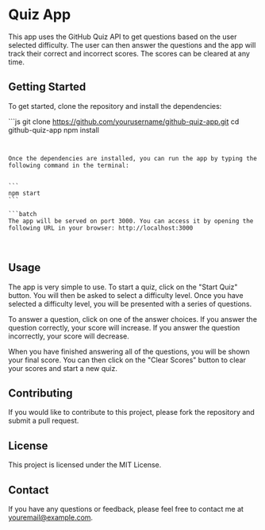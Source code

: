 # Quiz App

This app uses the GitHub Quiz API to get questions based on the user selected difficulty. The user can then answer the questions and the app will track their correct and incorrect scores. The scores can be cleared at any time.

## Getting Started

To get started, clone the repository and install the dependencies:


​```js
git clone https://github.com/yourusername/github-quiz-app.git
cd github-quiz-app
npm install
```​


Once the dependencies are installed, you can run the app by typing the following command in the terminal:


​```
npm start
​```

```batch
The app will be served on port 3000. You can access it by opening the following URL in your browser: http://localhost:3000
```

​
## Usage

The app is very simple to use. To start a quiz, click on the "Start Quiz" button. You will then be asked to select a difficulty level. Once you have selected a difficulty level, you will be presented with a series of questions.

To answer a question, click on one of the answer choices. If you answer the question correctly, your score will increase. If you answer the question incorrectly, your score will decrease.

When you have finished answering all of the questions, you will be shown your final score. You can then click on the "Clear Scores" button to clear your scores and start a new quiz.

## Contributing

If you would like to contribute to this project, please fork the repository and submit a pull request.

## License

This project is licensed under the MIT License.

## Contact

If you have any questions or feedback, please feel free to contact me at youremail@example.com.
